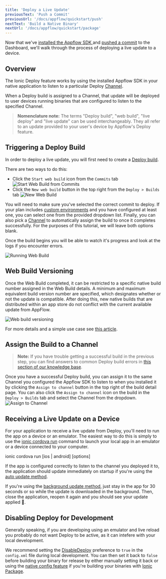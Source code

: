```yaml
---
title: 'Deploy a Live Update'
previousText: 'Push a Commit'
previousUrl: '/docs/appflow/quickstart/push'
nextText: 'Build a Native Binary'
nextUrl: '/docs/appflow/quickstart/package'
---
```


Now that we've [installed the Appflow SDK ](/docs/appflow/quickstart/installation) and [pushed a commit](/docs/appflow/quickstart/push) to the Dashboard, we'll walk through the process of deploying a live update to a device.

## Overview

The Ionic Deploy feature works by using the installed Appflow SDK in your native application to listen to a particular Deploy [Channel](/docs/appflow/deploy/channels).

When a Deploy build is assigned to a Channel, that update will be deployed to user devices running binaries that are configured to listen to the specified Channel.

<blockquote>
<b>Nomenclature note:</b> The terms "Deploy build", "web build", "live deploy" and "live update" can be used interchangeably. They all refer to an update provided to your user's device by Appflow's Deploy feature.
</blockquote>

## Triggering a Deploy Build

In order to deploy a live update, you will first need to create a [Deploy build](/docs/appflow/deploy/builds).

There are two ways to do this:

* Click the `Start web build` icon from the `Commits` tab ![Start Web Build from Commits](/docs/v4/assets/img/appflow/ss-start-web-build-commits.png)
* Click the `New web build` button in the top right from the `Deploy > Builds` tab ![New Web Build](/docs/v4/assets/img/appflow/ss-new-web-build.png)

You will need to make sure you've selected the correct commit to deploy. If your plan includes [custom environments](/docs/appflow/automation/environments#custom-environments) and you have configured at least one, you can select one from the provided dropdown list. Finally, you can also pick a [Channel](/docs/appflow/deploy/channels) to automatically assign the build to once it completes successfully. For the purposes of this tutorial, we will leave both options blank.

Once the build begins you will be able to watch it's progress and look at the logs if you encounter errors.

![Running Web Build](/docs/v4/assets/img/appflow/gif-start-web-build.gif)

## Web Build Versioning

Once the Web Build completed, it can be restricted to a specific native build number assigned in the Web Build details. A minimum and maximum equivalent build version number are specified, which designates whether or not the update is compatible. After doing this, new native builds that are distributed within an app store do not conflict with the current available update from AppFlow.

![Web build versioning](/docs/v4/assets/img/appflow/web-build-versioning.png)

For more details and a simple use case see [this article](https://ionic.zendesk.com/hc/en-us/articles/360003567694-How-to-restrict-Deploy-updates-by-native-version).

## Assign the Build to a Channel

<blockquote>
  
<b>Note:</b> If you have trouble getting a successful build in the previous step, you can find answers to common Deploy build errors in
<a href="https://ionic.zendesk.com/hc/en-us/categories/360000410474-Deploy-Builds-Git-" target="_blank">this section of our knowledge base</a>.
</blockquote>

Once you have a successful Deploy build, you can assign it to the same Channel you configured the Appflow SDK to listen to when you installed it by clicking the `Assign to channel` button in the top right of the build detail page. You can also click the `Assign to channel` icon on the build in the `Deploy > Builds` tab and select the Channel from the dropdown. ![Assign to Channel](/docs/v4/assets/img/appflow/gif-assign-to-channel.gif)

## Receiving a Live Update on a Device

For your application to receive a live update from Deploy, you'll need to run the app on a device or an emulator. The easiest way to do this is simply to use the [ionic cordova run](/docs/cli/commands/cordova-run) command to launch your local app in an emulator or a device connected to your computer.

<command-line> <command-prompt> ionic cordova run \[ios | android\] \[options\] </command-prompt> </command-line>

If the app is configured correctly to listen to the channel you deployed it to, the application should update immediately on startup if you're using the [auto update method](/docs/appflow/deploy/api#update_method).

If you're using the [background update method](/docs/appflow/deploy/api#update_method), just stay in the app for 30 seconds or so while the update is downloaded in the background. Then, close the application, reopen it again and you should see your update applied 🎉.

## Disabling Deploy for Development

Generally speaking, if you are developing using an emulator and live reload you probably do not want Deploy to be active, as it can intefere with your local development.

We recommend setting the [DisableDeploy](/docs/appflow/deploy/api#disabledeploy) preference to `true` in the `config.xml` file during local development. You can then set it back to `false` before building your binary for release by either manually setting it back or using the [native config feature](/docs/appflow/package/native-configs) if you're building your binaries with [Ionic Package](/docs/appflow/package/intro).
